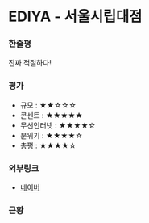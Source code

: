 # EDIYA - 서울시립대점

### 한줄평

진짜 적절하다!

### 평가

- 규모 : ★★☆☆☆
- 콘센트 : ★★★★★
- 무선인터넷 : ★★★★☆
- 분위기 : ★★★★☆
- 총평 : ★★★★☆

### 외부링크

- [네이버](https://store.naver.com/restaurants/detail?entry=plt&id=36252530)

### 근황
